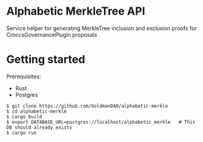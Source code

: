 # Alphabetic MerkleTree API

Service helper for generating MerkleTree inclusion and exclusion proofs for CroccsGovernancePlugin proposals

# Getting started

Prerequisites:
 - Rust
 - Postgres

```
$ git clone https://github.com/GoldmanDAO/alphabetic-merkle
$ cd alphabetic-merkle
$ cargo build
$ export DATABASE_URL=postgres://localhost/alphabetic_merkle   # This DB should already exists
$ cargo run
```
